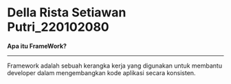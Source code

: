 # Della Rista Setiawan Putri_220102080

**Apa itu FrameWork?**
______________________________________________________________
Framework adalah sebuah kerangka kerja yang digunakan untuk membantu developer dalam mengembangkan kode aplikasi secara konsisten.

